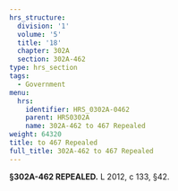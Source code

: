 ```yaml
---
hrs_structure:
  division: '1'
  volume: '5'
  title: '18'
  chapter: 302A
  section: 302A-462
type: hrs_section
tags:
  - Government
menu:
  hrs:
    identifier: HRS_0302A-0462
    parent: HRS0302A
    name: 302A-462 to 467 Repealed
weight: 64320
title: to 467 Repealed
full_title: 302A-462 to 467 Repealed
---
```

**§302A-462 REPEALED.** L 2012, c 133, §42.